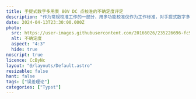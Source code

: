 ```yaml
---
title: 手提式数字多用表 80V DC 点校准的不确定度评定
description: "作为常规校准工作的一部分，用多功能校准仪作为工作标准，对手提式数字多用表（DMM）80 V DC 点进行校准，并给出一份校准证书。对被校准的量进行直接测量的校准的过程都大同小异，可以以此作为参考。"
date: 2024-04-13T23:30:00.000Z
photo:
  src: https://user-images.githubusercontent.com/20166026/235226696-fc9b400f-75ad-4496-906d-fd4b9301c389.jpg
  alt: 不确定度
  aspect: "4:3"
  hide: true
noscript: true
licence: CcByNc
layout: "@/layouts/Default.astro"
resizable: false
hant: false
tags: ["误差理论"]
categories: ["Typst"]
---
```


<object data="https://github.com/OverflowCat/blog/assets/20166026/bfbba98c-c917-401c-8637-2aa1672a198a" type="image/svg+xml" id="typst-svg" ></object>

<style>
  #typst-svg {
    margin: 0 auto;
    display: block;
    min-width: 450px;
    width: min(900px, 100%);
    /* width="499px" height="2900px" */
    aspect-ratio: 499 / 2900;
  }
</style>
